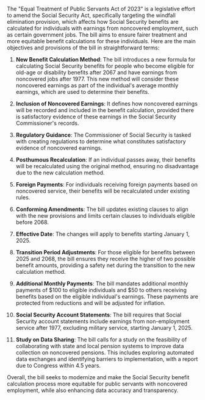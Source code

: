 The "Equal Treatment of Public Servants Act of 2023" is a legislative effort to amend the Social Security Act, specifically targeting the windfall elimination provision, which affects how Social Security benefits are calculated for individuals with earnings from noncovered employment, such as certain government jobs. The bill aims to ensure fairer treatment and more equitable benefit calculations for these individuals. Here are the main objectives and provisions of the bill in straightforward terms:

1. **New Benefit Calculation Method**: The bill introduces a new formula for calculating Social Security benefits for people who become eligible for old-age or disability benefits after 2067 and have earnings from noncovered jobs after 1977. This new method will consider these noncovered earnings as part of the individual's average monthly earnings, which are used to determine their benefits.

2. **Inclusion of Noncovered Earnings**: It defines how noncovered earnings will be recorded and included in the benefit calculation, provided there is satisfactory evidence of these earnings in the Social Security Commissioner's records.

3. **Regulatory Guidance**: The Commissioner of Social Security is tasked with creating regulations to determine what constitutes satisfactory evidence of noncovered earnings.

4. **Posthumous Recalculation**: If an individual passes away, their benefits will be recalculated using the original method, ensuring no disadvantage due to the new calculation method.

5. **Foreign Payments**: For individuals receiving foreign payments based on noncovered service, their benefits will be recalculated under existing rules.

6. **Conforming Amendments**: The bill updates existing clauses to align with the new provisions and limits certain clauses to individuals eligible before 2068.

7. **Effective Date**: The changes will apply to benefits starting January 1, 2025.

8. **Transition Period Adjustments**: For those eligible for benefits between 2025 and 2068, the bill ensures they receive the higher of two possible benefit amounts, providing a safety net during the transition to the new calculation method.

9. **Additional Monthly Payments**: The bill mandates additional monthly payments of $100 to eligible individuals and $50 to others receiving benefits based on the eligible individual's earnings. These payments are protected from reductions and will be adjusted for inflation.

10. **Social Security Account Statements**: The bill requires that Social Security account statements include earnings from non-employment service after 1977, excluding military service, starting January 1, 2025.

11. **Study on Data Sharing**: The bill calls for a study on the feasibility of collaborating with state and local pension systems to improve data collection on noncovered pensions. This includes exploring automated data exchanges and identifying barriers to implementation, with a report due to Congress within 4.5 years.

Overall, the bill seeks to modernize and make the Social Security benefit calculation process more equitable for public servants with noncovered employment, while also enhancing data accuracy and transparency.
